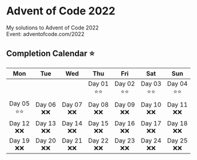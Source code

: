 # Advent of Code 2022
My solutions to Advent of Code 2022 <br>
Event: adventofcode.com/2022

## Completion Calendar ⭐
|           Mon            |        Tue         |        Wed         |           Thu            |           Fri            |           Sat            |           Sun            |
|:------------------------:|:------------------:|:------------------:|:------------------------:|:------------------------:|:------------------------:|:------------------------:|
|                          |                    |                    | Day 01 <br> :star::star: | Day 02 <br> :star::star: | Day 03 <br> :star::star: | Day 04 <br> :star::star: |
| Day 05 <br> :star::star: | Day 06 <br> :x::x: | Day 07 <br> :x::x: |    Day 08 <br> :x::x:    |    Day 09 <br> :x::x:    |    Day 10 <br> :x::x:    |    Day 11 <br> :x::x:    |
|    Day 12 <br> :x::x:    | Day 13 <br> :x::x: | Day 14 <br> :x::x: |    Day 15 <br> :x::x:    |    Day 16 <br> :x::x:    |    Day 17 <br> :x::x:    |    Day 18 <br> :x::x:    |
|    Day 19 <br> :x::x:    | Day 20 <br> :x::x: | Day 21 <br> :x::x: |    Day 22 <br> :x::x:    |    Day 23 <br> :x::x:    |    Day 24 <br> :x::x:    |    Day 25 <br> :x::x:    |
